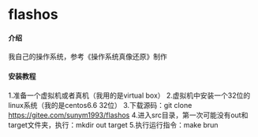 # flashos

#### 介绍
我自己的操作系统，参考《操作系统真像还原》制作

#### 安装教程
1.准备一个虚拟机或者真机（我用的是virtual box）
2.虚拟机中安装一个32位的linux系统（我的是centos6.6 32位）
3.下载源码：git clone https://gitee.com/sunym1993/flashos
4.进入src目录，第一次可能没有out和target文件夹，执行：mkdir out target
5.执行运行指令：make brun